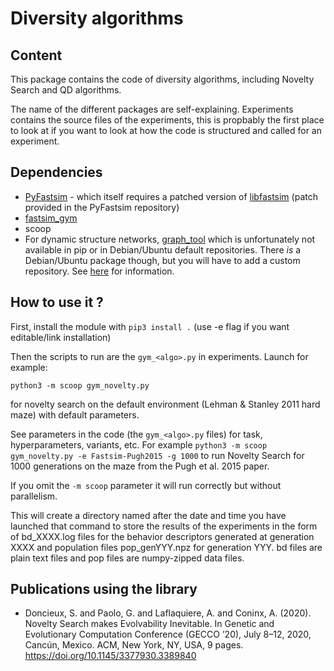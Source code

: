# Diversity algorithms

## Content

This package contains the code of diversity algorithms, including Novelty Search and QD algorithms.

The name of the different packages are self-explaining. Experiments contains the source files of the experiments, this is propbably the first place to look at if you want to look at how the code is structured and called for an experiment.

## Dependencies

* [PyFastsim](https://github.com/alexendy/pyfastsim) - which itself requires a patched version of [libfastsim](https://github.com/jbmouret/libfastsim) (patch provided in the PyFastsim repository)
* [fastsim_gym](https://github.com/alexendy/fastsim_gym)
* scoop
* For dynamic structure networks, [graph_tool](https://graph-tool.skewed.de/) which is unfortunately not available in pip or in Debian/Ubuntu default repositories. There *is* a Debian/Ubuntu package though, but you will have to add a custom repository. See [here](https://git.skewed.de/count0/graph-tool/wikis/installation-instructions#debian-ubuntu) for information.

## How to use it ?

First, install the module with ``pip3 install .`` (use -e flag if you want editable/link installation)

Then the scripts to run are the ``gym_<algo>.py`` in experiments. Launch for example:
```
python3 -m scoop gym_novelty.py
```
for novelty search on the default environment (Lehman & Stanley 2011 hard maze) with default parameters.

See parameters in the code (the ``gym_<algo>.py`` files) for task, hyperparameters, variants, etc. For example ``python3 -m scoop gym_novelty.py -e Fastsim-Pugh2015 -g 1000`` to run Novelty Search for 1000 generations on the maze from the Pugh et al. 2015 paper.


If you omit the ``-m scoop`` parameter it will run correctly but without parallelism.

This will create a directory named after the date and time you have launched that command to store the results of the experiments in the form of bd_XXXX.log files for the behavior descriptors generated at generation XXXX and population files pop_genYYY.npz for generation YYY. bd files are plain text files and pop files are numpy-zipped data files.

## Publications using the library

* Doncieux, S. and Paolo, G. and Laflaquiere, A. and Coninx, A. (2020). Novelty Search makes Evolvability Inevitable. In Genetic and Evolutionary Computation Conference (GECCO ’20), July 8–12, 2020, Cancún, Mexico. ACM, New York, NY, USA, 9 pages. https://doi.org/10.1145/3377930.3389840
